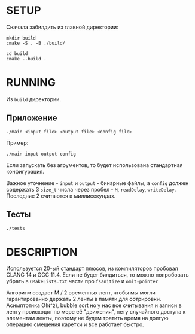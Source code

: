 # SETUP

Сначала забилдить из главной директории:

```shell
mkdir build
cmake -S . -B ./build/

cd build
cmake --build .
```

# RUNNING

Из `build` директории.

## Приложение

```shell
./main <input file> <output file> <config file>
```

Пример: 
```shell
./main input output config
```

Если запускать без агрументов, то будет использована стандартная конфигурация. 

Важное уточнение - `input` и `output` - бинарные файлы, а `config` должен содержать 3 `size_t` числа через пробел - `M`, `readDelay`, `writeDelay`. Последние 2 считаются в миллисекундах.

## Тесты

```shell
./tests
```

# DESCRIPTION

Используется 20-ый стандарт плюсов, из компиляторов пробовал CLANG 14 и GCC 11.4. Если не будет билдиться, то можно попробовать убрать в `CMakeLists.txt` части про `fsanitize` и `omit-pointer`

Алгоритм создает M / 2 временных лент, чтобы мы могли гарантированно держать 2 ленты в памяти для сотрировки. Асимптотика O(`N^2`), bubble sort но у нас все считывания и записи в ленту происходят по мере её "движения", 
нету случайного доступа к элементам ленты, поэтому не будем тратить время на долгую операцию смещения каретки и все работает быстро.

